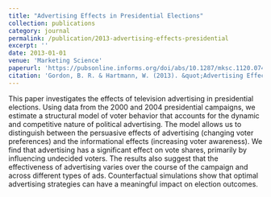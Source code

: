 ```yaml
---
title: "Advertising Effects in Presidential Elections"
collection: publications
category: journal
permalink: /publication/2013-advertising-effects-presidential
excerpt: ''
date: 2013-01-01
venue: 'Marketing Science'
paperurl: 'https://pubsonline.informs.org/doi/abs/10.1287/mksc.1120.0743'
citation: 'Gordon, B. R. & Hartmann, W. (2013). &quot;Advertising Effects in Presidential Elections.&quot; <i>Marketing Science</i>. 32(1), 19-35.'
---
```


This paper investigates the effects of television advertising in presidential elections. Using data from the 2000 and 2004 presidential campaigns, we estimate a structural model of voter behavior that accounts for the dynamic and competitive nature of political advertising. The model allows us to distinguish between the persuasive effects of advertising (changing voter preferences) and the informational effects (increasing voter awareness). We find that advertising has a significant effect on vote shares, primarily by influencing undecided voters. The results also suggest that the effectiveness of advertising varies over the course of the campaign and across different types of ads. Counterfactual simulations show that optimal advertising strategies can have a meaningful impact on election outcomes.